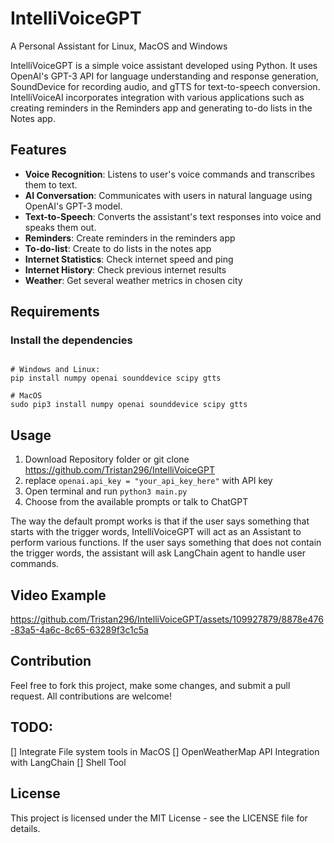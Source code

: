 # IntelliVoiceGPT

A Personal Assistant for Linux, MacOS and Windows

IntelliVoiceGPT is a simple voice assistant developed using Python. It uses OpenAI's GPT-3 API for language understanding and response generation, SoundDevice for recording audio, and gTTS for text-to-speech conversion. IntelliVoiceAI incorporates integration with various applications such as creating reminders in the Reminders app and generating to-do lists in the Notes app. 


## Features
* **Voice Recognition**: Listens to user's voice commands and transcribes them to text.
* **AI Conversation**: Communicates with users in natural language using OpenAI's GPT-3 model.
* **Text-to-Speech**: Converts the assistant's text responses into voice and speaks them out.
* **Reminders**: Create reminders in the reminders app
* **To-do-list**: Create to do lists in the notes app
* **Internet Statistics**: Check internet speed and ping
* **Internet History**: Check previous internet results
* **Weather**: Get several weather metrics in chosen city

## Requirements
### Install the dependencies 
```

# Windows and Linux:
pip install numpy openai sounddevice scipy gtts

# MacOS
sudo pip3 install numpy openai sounddevice scipy gtts

```

## Usage
1. Download Repository folder or git clone https://github.com/Tristan296/IntelliVoiceGPT
2. replace `openai.api_key = "your_api_key_here"` with API key
3. Open terminal and run `python3 main.py`
4. Choose from the available prompts or talk to ChatGPT

The way the default prompt works is that if the user says something that starts with the trigger words, IntelliVoiceGPT will act as an Assistant to perform various functions. If the user says something that does not contain the trigger words, the assistant will ask LangChain agent to handle user commands. 

## Video Example
https://github.com/Tristan296/IntelliVoiceGPT/assets/109927879/8878e476-83a5-4a6c-8c65-63289f3c1c5a

## Contribution
Feel free to fork this project, make some changes, and submit a pull request. All contributions are welcome!

## TODO:
[] Integrate File system tools in MacOS
[] OpenWeatherMap API Integration with LangChain
[] Shell Tool

## License
This project is licensed under the MIT License - see the LICENSE file for details.
